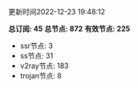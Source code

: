 更新时间2022-12-23 19:48:12

**总订阅: 45**
**总节点: 872**
**有效节点: 225**
- ssr节点: 3
- ss节点: 31
- v2ray节点: 183
- trojan节点: 8
